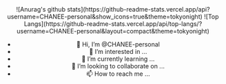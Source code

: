 <div align="center">
![Anurag's github stats](https://github-readme-stats.vercel.app/api?username=CHANEE-personal&show_icons=true&theme=tokyonight)
![Top Langs](https://github-readme-stats.vercel.app/api/top-langs/?username=CHANEE-personal&layout=compact&theme=tokyonight)

- 👋 Hi, I’m @CHANEE-personal
- 👀 I’m interested in ...
- 🌱 I’m currently learning ...
- 💞️ I’m looking to collaborate on ...
- 📫 How to reach me ...

<!---
CHANEE-personal/CHANEE-personal is a ✨ special ✨ repository because its `README.md` (this file) appears on your GitHub profile.
You can click the Preview link to take a look at your changes.
--->
</div>
